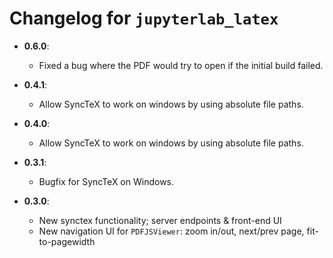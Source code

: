 # Changelog for `jupyterlab_latex`

- **0.6.0**:

  - Fixed a bug where the PDF would try to open if the initial build failed.

- **0.4.1**:

  - Allow SyncTeX to work on windows by using absolute file paths.

- **0.4.0**:

  - Allow SyncTeX to work on windows by using absolute file paths.

- **0.3.1**:

  - Bugfix for SyncTeX on Windows.

- **0.3.0**:
  - New synctex functionality; server endpoints & front-end UI
  - New navigation UI for `PDFJSViewer`: zoom in/out, next/prev page, fit-to-pagewidth
